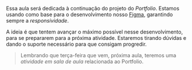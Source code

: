 
Essa aula será dedicada à continuação do projeto do *Portfolio*. Estamos usando como base para o desenvolvimento nosso [Figma](https://www.figma.com/design/11GIKTVibQbp52U5lrzcIa/Portfolio-v2?node-id=0-1&t=qxtgEdn1lgRz09jv-1), garantindo sempre a *responsividade*.

A ideia é que tentem avançar o máximo possível nesse desenvolvimento, para se prepararem para a próxima atividade. Estaremos tirando dúvidas e dando o suporte necessário para que consigam progredir.

> Lembrando que terça-feira que vem, próxima aula, teremos uma *atividade em sala de aula* relacionada ao Portfolio.